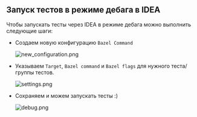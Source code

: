 ## Запуск тестов в режиме дебага в IDEA

Чтобы запускать тесты через IDEA в режиме дебага можно выполнить следующие шаги:

 - Создаем новую конфигурацию `Bazel Сommand`

   ![new_configuration.png](../assets/new_configuration.png)


 - Указываем `Target`, `Bazel command` и `Bazel flags` для нужного теста/группы тестов.
   
   ![settings.png](../assets/settings.png)


 - Сохраняем и можем запускать тесты :)
   
   ![debug.png](../assets/debug.png)
